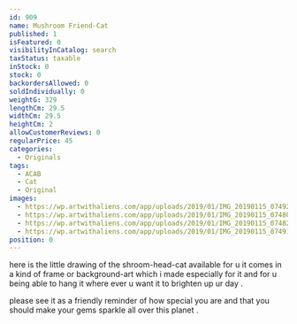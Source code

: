 ```yaml
---
id: 909
name: Mushroom Friend-Cat
published: 1
isFeatured: 0
visibilityInCatalog: search
taxStatus: taxable
inStock: 0
stock: 0
backordersAllowed: 0
soldIndividually: 0
weightG: 329
lengthCm: 29.5
widthCm: 29.5
heightCm: 2
allowCustomerReviews: 0
regularPrice: 45
categories:
  - Originals
tags:
  - ACAB
  - Cat
  - Original
images:
  - https://wp.artwithaliens.com/app/uploads/2019/01/IMG_20190115_074926-01-01-scaled.jpeg
  - https://wp.artwithaliens.com/app/uploads/2019/01/IMG_20190115_074806-01-01-scaled.jpeg
  - https://wp.artwithaliens.com/app/uploads/2019/01/IMG_20190115_074826-01-01-scaled.jpeg
  - https://wp.artwithaliens.com/app/uploads/2019/01/IMG_20190115_074910-01-01-01-scaled.jpeg
position: 0
---
```


here is the little drawing of the shroom-head-cat available for u
it comes in a kind of frame or background-art which i made especially for it and for u being able to hang it where ever u want it to brighten up ur day .

please see it as a friendly reminder of how special you are and that you should make your gems sparkle all over this planet .
